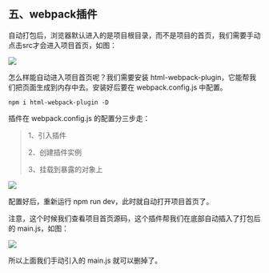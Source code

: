 ## 五、webpack插件

自动打包后，浏览器默认进入的是项目根目录，而不是项目的首页，我们需要手动点击src才会进入项目首页，如图：

![](https://i.imgur.com/aVbSTER.png)

怎么样能自动进入项目首页呢？我们需要安装 html-webpack-plugin，它能帮我们把页面生成到内存中去。安装好后要在 webpack.config.js 中配置。

	npm i html-webpack-plugin -D

插件在 webpack.config.js 的配置分三步走：

> 1、引入插件
>
> 2、创建插件实例
>
> 3、挂载到暴露的对象上

![](https://i.imgur.com/kcYxCxp.png)

配置好后，重新运行 npm run dev，此时就自动打开项目首页了。

注意，这个时候我们查看项目首页源码，这个插件帮我们在底部自动插入了打包后的 main.js，如图：

![](https://i.imgur.com/22YdohF.png)

所以上面我们手动引入的 main.js 就可以删掉了。
